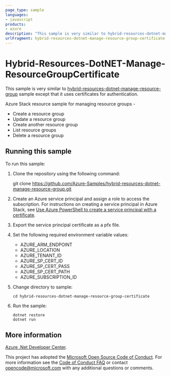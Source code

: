 ```yaml
---
page_type: sample
languages:
- javascript
products:
- azure
description: "This sample is very similar to hybrid-resources-dotnet-manage-resource-group sample except that it uses certificates for authentication."
urlFragment: hybrid-resources-dotnet-manage-resource-group-certificate
---
```


# Hybrid-Resources-DotNET-Manage-ResourceGroupCertificate

This sample is very similar to [hybrid-resources-dotnet-manage-resource-group](https://github.com/Azure-Samples/hybrid-resources-dotnet-manage-resource-group) sample except that it uses certificates for authentication.

Azure Stack resource sample for managing resource groups - 
- Create a resource group
- Update a resource group
- Create another resource group
- List resource groups
- Delete a resource group

## Running this sample

To run this sample:

1. Clone the repository using the following command:

    git clone https://github.com/Azure-Samples/hybrid-resources-dotnet-manage-resource-group.git

2. Create an Azure service principal and assign a role to access the subscription. For instructions on creating a service principal in Azure Stack, see [Use Azure PowerShell to create a service principal with a certificate](https://docs.microsoft.com/en-us/azure/azure-stack/azure-stack-create-service-principals). 

3. Export the service principal certificate as a pfx file.  

4. Set the following required environment variable values:
    * AZURE_ARM_ENDPOINT
    * AZURE_LOCATION
    * AZURE_TENANT_ID
    * AZURE_SP_CERT_ID
    * AZURE_SP_CERT_PASS
    * AZURE_SP_CERT_PATH
    * AZURE_SUBSCRIPTION_ID

5. Change directory to sample:
    ```
    cd hybrid-resources-dotnet-manage-resource-group-certificate
    ```

6. Run the sample:
    ```
    dotnet restore
    dotnet run
    ```

## More information

[Azure .Net Developer Center](https://azure.microsoft.com/develop/net/).

This project has adopted the [Microsoft Open Source Code of Conduct](https://opensource.microsoft.com/codeofconduct/). For more information see the [Code of Conduct FAQ](https://opensource.microsoft.com/codeofconduct/faq/) or contact [opencode@microsoft.com](mailto:opencode@microsoft.com) with any additional questions or comments.
